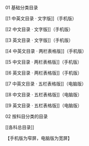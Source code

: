 
01 基础分类目录

[[1 中英文目录 · 文字版]]（手机版）

[[2 中文目录 · 文字版]]（手机版）

[[3 英文目录 · 文字版]]（手机版）

[[4 中英文目录 · 两栏表格版]]（手机版）

[[5 中文目录 · 两栏表格版]]（手机版）

[[6 英文目录 · 两栏表格版]]（手机版）

[[7 中英文目录 · 五栏表格版]]（电脑版）

[[8 中文目录 · 五栏表格版]]（电脑版）

[[9 英文目录 · 五栏表格版]]（电脑版）

02 按科目分类的目录

[[各科总目录]]

【手机版为窄屏，电脑版为宽屏】